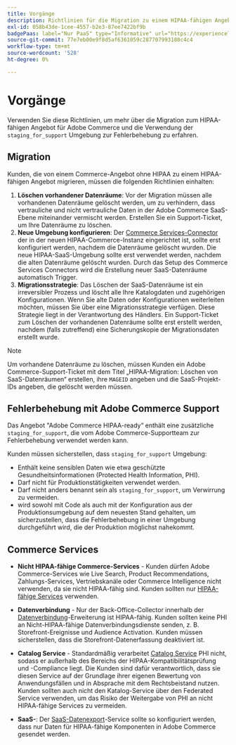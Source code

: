 ```yaml
---
title: Vorgänge
description: Richtlinien für die Migration zu einem HIPAA-fähigen Angebot und für die Verwendung der sekundären Staging-Umgebung zur Fehlerbehebung.
exl-id: 058b43de-1cee-4557-b2e3-87ee7422bf9b
badgePaas: label="Nur PaaS" type="Informative" url="https://experienceleague.adobe.com/en/docs/commerce/user-guides/product-solutions" tooltip="Gilt nur für Adobe Commerce in Cloud-Projekten (von Adobe verwaltete PaaS-Infrastruktur) und lokale Projekte."
source-git-commit: 77e7eb00e9f8d5af6361059c287707993180c4c4
workflow-type: tm+mt
source-wordcount: '528'
ht-degree: 0%

---
```


# Vorgänge

Verwenden Sie diese Richtlinien, um mehr über die Migration zum HIPAA-fähigen Angebot für Adobe Commerce und die Verwendung der `staging_for_support` Umgebung zur Fehlerbehebung zu erfahren.

## Migration

Kunden, die von einem Commerce-Angebot ohne HIPAA zu einem HIPAA-fähigen Angebot migrieren, müssen die folgenden Richtlinien einhalten:

1. **Löschen vorhandener Datenräume**: Vor der Migration müssen alle vorhandenen Datenräume gelöscht werden, um zu verhindern, dass vertrauliche und nicht vertrauliche Daten in der Adobe Commerce SaaS-Ebene miteinander vermischt werden. Erstellen Sie ein Support-Ticket, um Ihre Datenräume zu löschen.
1. **Neue Umgebung konfigurieren**: Der [Commerce Services-Connector](https://experienceleague.adobe.com/en/docs/commerce/user-guides/integration-services/saas) der in der neuen HIPAA-Commerce-Instanz eingerichtet ist, sollte erst konfiguriert werden, nachdem die Datenräume gelöscht wurden. Die neue HIPAA-SaaS-Umgebung sollte erst verwendet werden, nachdem die alten Datenräume gelöscht wurden. Durch das Setup des Commerce Services Connectors wird die Erstellung neuer SaaS-Datenräume automatisch Trigger.
1. **Migrationsstrategie**: Das Löschen der SaaS-Datenräume ist ein irreversibler Prozess und löscht alle Ihre Katalogdaten und zugehörigen Konfigurationen. Wenn Sie alte Daten oder Konfigurationen weiterleiten möchten, müssen Sie über eine Migrationsstrategie verfügen. Diese Strategie liegt in der Verantwortung des Händlers. Ein Support-Ticket zum Löschen der vorhandenen Datenräume sollte erst erstellt werden, nachdem (falls zutreffend) eine Sicherungskopie der Migrationsdaten erstellt wurde.

>[!NOTE]
>Um vorhandene Datenräume zu löschen, müssen Kunden ein Adobe Commerce-Support-Ticket mit dem Titel „HIPAA-Migration: Löschen von SaaS-Datenräumen“ erstellen, ihre `MAGEID` angeben und die SaaS-Projekt-IDs angeben, die gelöscht werden müssen.

## Fehlerbehebung mit Adobe Commerce Support

Das Angebot &quot;Adobe Commerce HIPAA-ready“ enthält eine zusätzliche `staging_for_support`, die vom Adobe Commerce-Supportteam zur Fehlerbehebung verwendet werden kann.

Kunden müssen sicherstellen, dass `staging_for_support` Umgebung:

- Enthält keine sensiblen Daten wie etwa geschützte Gesundheitsinformationen (Protected Health Information, PHI).
- Darf nicht für Produktionstätigkeiten verwendet werden.
- Darf nicht anders benannt sein als `staging_for_support`, um Verwirrung zu vermeiden.
- wird sowohl mit Code als auch mit der Konfiguration aus der Produktionsumgebung auf dem neuesten Stand gehalten, um sicherzustellen, dass die Fehlerbehebung in einer Umgebung durchgeführt wird, die der Produktion möglichst nahekommt.

## Commerce Services

- **Nicht HIPAA-fähige Commerce-Services** - Kunden dürfen Adobe Commerce-Services wie Live Search, Product Recommendations, Zahlungs-Services, Vertriebskanäle oder Commerce Intelligence nicht verwenden, da sie nicht HIPAA-fähig sind. Kunden sollten nur [HIPAA-fähige Services](overview.md) verwenden.

- **Datenverbindung** - Nur der Back-Office-Collector innerhalb der [Datenverbindung](https://experienceleague.adobe.com/en/docs/commerce/data-connection/overview)-Erweiterung ist HIPAA-fähig. Kunden sollten keine PHI an Nicht-HIPAA-fähige Datenverbindungsdienste senden, z. B. Storefront-Ereignisse und Audience Activation. Kunden müssen sicherstellen, dass die Storefront-Datenerfassung deaktiviert ist.

- **Catalog Service** - Standardmäßig verarbeitet [Catalog Service](https://experienceleague.adobe.com/en/docs/commerce/catalog-service/overview) PHI nicht, sodass er außerhalb des Bereichs der HIPAA-Kompatibilitätsprüfung und -Compliance liegt. Die Kunden sind dafür verantwortlich, dass sie diesen Service auf der Grundlage ihrer eigenen Bewertung von Anwendungsfällen und in Absprache mit dem Rechtsbeistand nutzen. Kunden sollten auch nicht den Katalog-Service über den Federated Service verwenden, um das Risiko der Weitergabe von PHI an nicht HIPAA-fähige Services zu vermeiden.

- **SaaS-**: Der [SaaS-Datenexport](https://experienceleague.adobe.com/en/docs/commerce/saas-data-export/overview)-Service sollte so konfiguriert werden, dass nur Daten für HIPAA-fähige Komponenten in Adobe Commerce gesendet werden.
